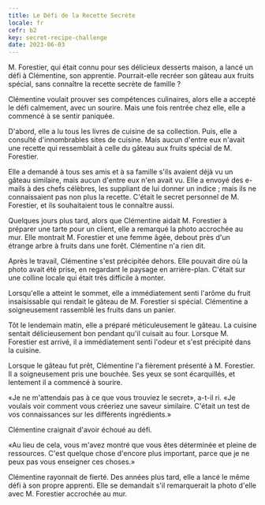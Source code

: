 ```yaml
---
title: Le Défi de la Recette Secrète
locale: fr
cefr: b2
key: secret-recipe-challenge
date: 2023-06-03
---
```


M. Forestier, qui était connu pour ses délicieux desserts maison, a lancé un défi à Clémentine, son apprentie. Pourrait-elle recréer son gâteau aux fruits spécial, sans connaître la recette secrète de famille ?

Clémentine voulait prouver ses compétences culinaires, alors elle a accepté le défi calmement, avec un sourire. Mais une fois rentrée chez elle, elle a commencé à se sentir paniquée.

D'abord, elle a lu tous les livres de cuisine de sa collection. Puis, elle a consulté d'innombrables sites de cuisine. Mais aucun d'entre eux n'avait une recette qui ressemblait à celle du gâteau aux fruits spécial de M. Forestier.

Elle a demandé à tous ses amis et à sa famille s'ils avaient déjà vu un gâteau similaire, mais aucun d'entre eux n'en avait vu. Elle a envoyé des e-mails à des chefs célèbres, les suppliant de lui donner un indice ; mais ils ne connaissaient pas non plus la recette. C'était le secret personnel de M. Forestier, et ils souhaitaient tous le connaître aussi.

Quelques jours plus tard, alors que Clémentine aidait M. Forestier à préparer une tarte pour un client, elle a remarqué la photo accrochée au mur. Elle montrait M. Forestier et une femme âgée, debout près d'un étrange arbre à fruits dans une forêt. Clémentine n'a rien dit.

Après le travail, Clémentine s'est précipitée dehors. Elle pouvait dire où la photo avait été prise, en regardant le paysage en arrière-plan. C'était sur une colline locale qui était très difficile à monter.

Lorsqu'elle a atteint le sommet, elle a immédiatement senti l'arôme du fruit insaisissable qui rendait le gâteau de M. Forestier si spécial. Clémentine a soigneusement rassemblé les fruits dans un panier.

Tôt le lendemain matin, elle a préparé méticuleusement le gâteau. La cuisine sentait délicieusement bon pendant qu'il cuisait au four. Lorsque M. Forestier est arrivé, il a immédiatement senti l'odeur et s'est précipité dans la cuisine.

Lorsque le gâteau fut prêt, Clémentine l'a fièrement présenté à M. Forestier. Il a soigneusement pris une bouchée. Ses yeux se sont écarquillés, et lentement il a commencé à sourire.

«Je ne m'attendais pas à ce que vous trouviez le secret», a-t-il ri. «Je voulais voir comment vous créeriez une saveur similaire. C'était un test de vos connaissances sur les différents ingrédients.»

Clémentine craignait d'avoir échoué au défi.

«Au lieu de cela, vous m'avez montré que vous êtes déterminée et pleine de ressources. C'est quelque chose d'encore plus important, parce que je ne peux pas vous enseigner ces choses.»

Clémentine rayonnait de fierté. Des années plus tard, elle a lancé le même défi à son propre apprenti. Elle se demandait s'il remarquerait la photo d'elle avec M. Forestier accrochée au mur.